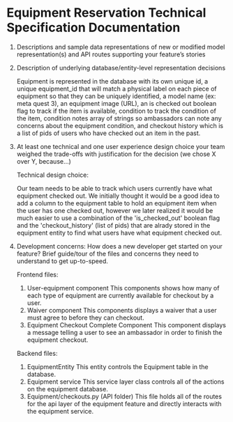 # Equipment Reservation Technical Specification Documentation

1. Descriptions and sample data representations of new or modified model representation(s) and API routes supporting your feature’s stories

2. Description of underlying database/entity-level representation decisions

   Equipment is represented in the database with its own unique id, a unique equipment_id that will match a physical label on each piece of equipment so that they can be uniquely identified, 
   a model name (ex: meta quest 3), an equipment image (URL), an is checked out boolean flag to track if the item is available, condition to track the condition of the item, condition notes array of
   strings so ambassadors can note any concerns about the equipment condition, and checkout history which is a list of pids of users who have checked out an item in the past.

3. At least one technical and one user experience design choice your team weighed the trade-offs with justification for the decision (we chose X over Y, because…)

   Technical design choice:

   Our team needs to be able to track which users currently have what equipment checked out. We initially thought it would be a good idea to add a column to the equipment table 
   to hold an equipment item when the user has one checked out, however we later realized it would be much easier to use a combination of the 'is_checked_out' boolean flag and the 
   'checkout_history' (list of pids) that are alrady stored in the equipment entity to find what users have what equipment checked out. 

4. Development concerns: How does a new developer get started on your feature? Brief guide/tour of the files and concerns they need to understand to get up-to-speed.

   Frontend files:

   1. User-equipment component
      This components shows how many of each type of equipment are currently available for checkout by a user.
   2. Waiver component
      This components displays a waiver that a user must agree to before they can checkout.
   3. Equipment Checkout Complete Component
      This component displays a message telling a user to see an ambassador in order to finish the equipment checkout.

   Backend files:

   1. EquipmentEntity
      This entity controls the Equipment table in the database.
   2. Equipment service
      This service layer class controls all of the actions on the equipment database.
   3. Equipment/checkouts.py (API folder)
      This file holds all of the routes for the api layer of the equipment feature and directly interacts with the equipment service.
